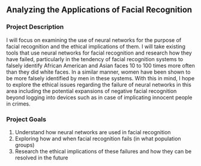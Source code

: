 ## Analyzing the Applications of Facial Recognition

### Project Description

I will focus on examining the use of neural networks for the purpose of facial recognition and the ethical implications of them. I will take existing tools that use neural networks for facial recognition and research how they have failed, particularly in the tendency of facial recognition systems to falsely identify African American and Asian faces 10 to 100 times more often than they did white faces. In a similar manner, women have been shown to be more falsely identified by men in these systems. With this in mind, I hope to explore the ethical issues regarding the failure of neural networks in this area including the potential expansions of negative facial recognition beyond logging into devices such as in case of implicating innocent people in crimes.

### Project Goals

1. Understand how neural networks are used in facial recognition
2. Exploring how and when facial recognition fails (in what population groups)
3. Research the ethical implications of these failures and how they can be resolved in the future
